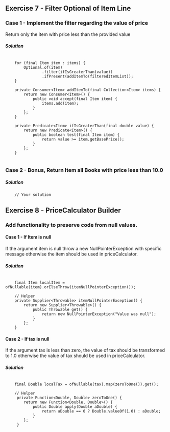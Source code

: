 ## Exercise 7 - Filter Optional of Item Line

### Case 1 - Implement the filter regarding the value of price
Return only the item with price less than the provided value

##### Solution
```

    for (final Item item : items) {
        Optional.of(item)
                .filter(ifIsGreaterThan(value))
                .ifPresent(addItemTo(filteredItemList));
    }
    
    private Consumer<Item> addItemTo(final Collection<Item> items) {
        return new Consumer<Item>() {
            public void accept(final Item item) {
                items.add(item);
            }
        };
    }

    private Predicate<Item> ifIsGreaterThan(final double value) {
        return new Predicate<Item>() {
            public boolean test(final Item item) {
                return value >= item.getBasePrice();
            }
        };
    }
    
```

### Case 2 - Bonus, Return Item all Books with price less than 10.0
##### Solution
```
    // Your solution
```

## Exercise 8 - PriceCalculator Builder

### Add functionality to preserve code from null values.

#### Case 1 - If Item is null

If the argument item is null throw a new NullPointerException with specific message otherwise the item should be used in priceCalculator.

##### Solution
```

    final Item localItem = ofNullable(item).orElseThrow(itemNullPointerException());

    // Helper
    private Supplier<Throwable> itemNullPointerException() {
        return new Supplier<Throwable>() {
            public Throwable get() {
                return new NullPointerException("Value was null");
            }
        };
    }
```

#### Case 2 - If tax is null

If the argument tax is less than zero, the value of tax should be transformed to 1.0 otherwise the value of tax should be used in priceCalculator.

##### Solution
```

    final Double localTax = ofNullable(tax).map(zeroToOne()).get();
    
    // Helper
     private Function<Double, Double> zeroToOne() {
        return new Function<Double, Double>() {
            public Double apply(Double aDouble) {
                return aDouble == 0 ? Double.valueOf(1.0) : aDouble;
            }
        };
     }
```

